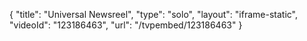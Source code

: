 {
    "title": "Universal Newsreel",
    "type": "solo",
    "layout": "iframe-static",
    "videoId": "123186463",
    "url": "\/tvpembed\/123186463"
}